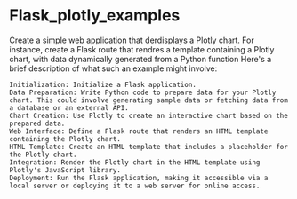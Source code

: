 # Flask_plotly_examples
Create a simple web application that derdisplays a Plotly chart. For instance, create a Flask route that rendres a template containing a Plotly chart, with data dynamically generated from a Python function
Here's a brief description of what such an example might involve:

    Initialization: Initialize a Flask application.
    Data Preparation: Write Python code to prepare data for your Plotly chart. This could involve generating sample data or fetching data from a database or an external API.
    Chart Creation: Use Plotly to create an interactive chart based on the prepared data.
    Web Interface: Define a Flask route that renders an HTML template containing the Plotly chart.
    HTML Template: Create an HTML template that includes a placeholder for the Plotly chart.
    Integration: Render the Plotly chart in the HTML template using Plotly's JavaScript library.
    Deployment: Run the Flask application, making it accessible via a local server or deploying it to a web server for online access.
